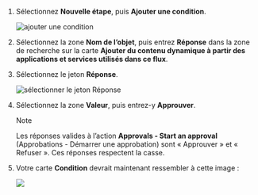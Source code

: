 1. Sélectionnez **Nouvelle étape**, puis **Ajouter une condition**.
   
    ![ajouter une condition](includes/media/modern-approvals/add-response-condition.png)
2. Sélectionnez la zone **Nom de l’objet**, puis entrez **Réponse** dans la zone de recherche sur la carte **Ajouter du contenu dynamique à partir des applications et services utilisés dans ce flux**.
3. Sélectionnez le jeton **Réponse**.
   
    ![sélectionner le jeton Réponse](includes/media/modern-approvals/search-for-response.png)
4. Sélectionnez la zone **Valeur**, puis entrez-y **Approuver**.
   
   > [!NOTE]
   > Les réponses valides à l’action **Approvals - Start an approval** (Approbations - Démarrer une approbation) sont « Approuver » et « Refuser ». Ces réponses respectent la casse.
   > 
   > 
5. Votre carte **Condition** devrait maintenant ressembler à cette image :
   
    ![](includes/media/modern-approvals/response-condition-test.png)


